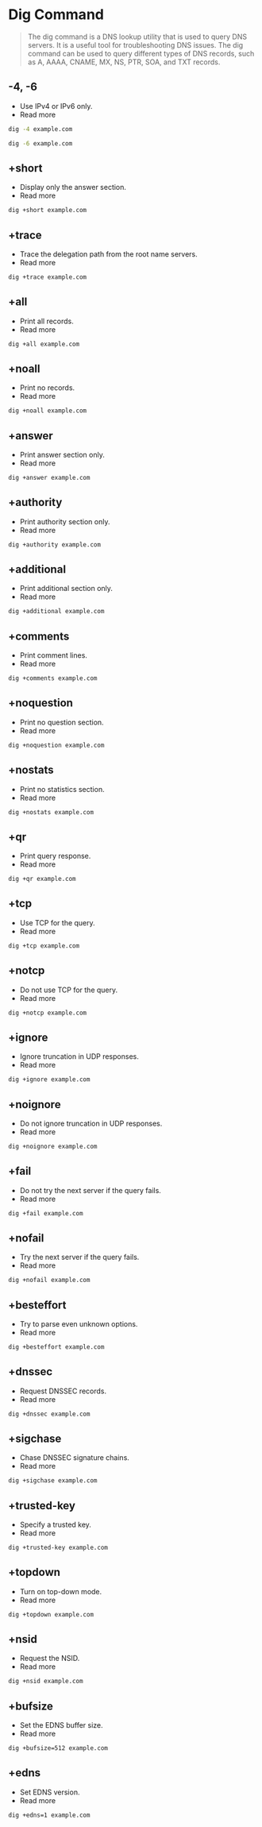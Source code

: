 # Dig Command
> The dig command is a DNS lookup utility that is used to query DNS servers. It is a useful tool for troubleshooting DNS issues. The dig command can be used to query different types of DNS records, such as A, AAAA, CNAME, MX, NS, PTR, SOA, and TXT records.

## -4, -6
- Use IPv4 or IPv6 only.
- Read more
```bash
dig -4 example.com
```
```bash
dig -6 example.com
```

## +short
- Display only the answer section.
- Read more
```bash
dig +short example.com
```

## +trace
- Trace the delegation path from the root name servers.
- Read more
```bash
dig +trace example.com
```

## +all
- Print all records.
- Read more
```bash
dig +all example.com
```

## +noall
- Print no records.
- Read more
```bash
dig +noall example.com
```

## +answer
- Print answer section only.
- Read more
```bash
dig +answer example.com
```

## +authority
- Print authority section only.
- Read more
```bash
dig +authority example.com
```

## +additional
- Print additional section only.
- Read more
```bash
dig +additional example.com
```

## +comments
- Print comment lines.
- Read more
```bash
dig +comments example.com
```

## +noquestion
- Print no question section.
- Read more
```bash
dig +noquestion example.com
```

## +nostats
- Print no statistics section.
- Read more
```bash
dig +nostats example.com
```

## +qr
- Print query response.
- Read more
```bash
dig +qr example.com
```

## +tcp
- Use TCP for the query.
- Read more
```bash
dig +tcp example.com
```

## +notcp
- Do not use TCP for the query.
- Read more
```bash
dig +notcp example.com
```

## +ignore
- Ignore truncation in UDP responses.
- Read more
```bash
dig +ignore example.com
```

## +noignore
- Do not ignore truncation in UDP responses.
- Read more
```bash
dig +noignore example.com
```

## +fail
- Do not try the next server if the query fails.
- Read more
```bash
dig +fail example.com
```

## +nofail
- Try the next server if the query fails.
- Read more
```bash
dig +nofail example.com
```

## +besteffort
- Try to parse even unknown options.
- Read more
```bash
dig +besteffort example.com
```

## +dnssec
- Request DNSSEC records.
- Read more
```bash
dig +dnssec example.com
```

## +sigchase
- Chase DNSSEC signature chains.
- Read more
```bash
dig +sigchase example.com
```

## +trusted-key
- Specify a trusted key.
- Read more
```bash
dig +trusted-key example.com
```

## +topdown
- Turn on top-down mode.
- Read more
```bash
dig +topdown example.com
```

## +nsid
- Request the NSID.
- Read more
```bash
dig +nsid example.com
```

## +bufsize
- Set the EDNS buffer size.
- Read more
```bash
dig +bufsize=512 example.com
```

## +edns
- Set EDNS version.
- Read more
```bash
dig +edns=1 example.com
```
